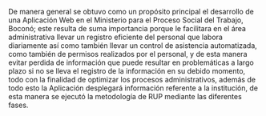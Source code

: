 De manera general se obtuvo como un propósito principal el desarrollo de una Aplicación Web en el Ministerio para el Proceso Social del Trabajo, Boconó; este resulta de suma importancia porque le facilitara en el área administrativa llevar un registro eficiente del personal que labora diariamente así como también llevar un control de asistencia automatizada, como también de permisos realizados por el personal, y de esta manera evitar perdida de información que puede resultar en problemáticas a largo plazo si no se lleva el registro de la información en su debido momento, todo con la finalidad de optimizar los procesos administrativos, además de todo esto la Aplicación desplegará información referente a la institución, de esta manera se ejecutó la metodología de RUP mediante las diferentes fases.
